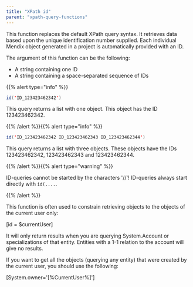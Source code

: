 ```yaml
---
title: "XPath id"
parent: "xpath-query-functions"
---
```


This function replaces the default XPath query syntax. It retrieves data based upon the unique identification number supplied. Each individual Mendix object generated in a project is automatically provided with an ID.

The argument of this function can be the following:

* A string containing one ID
* A string containing a space-separated sequence of IDs

{{% alert type="info" %}}

```java
id('ID_123423462342')
```

This query returns a list with one object. This object has the ID 123423462342.

{{% /alert %}}{{% alert type="info" %}}

```java
id('ID_123423462342 ID_123423462343 ID_123423462344')
```

This query returns a list with three objects. These objects have the IDs 123423462342, 123423462343 and 123423462344.

{{% /alert %}}{{% alert type="warning" %}}

ID-queries cannot be started by the characters '//'! ID-queries always start directly with `id(....`.

{{% /alert %}}

This function is often used to constrain retrieving objects to the objects of the current user only:

[id = $currentUser]

It will only return results when you are querying System.Account or specializations of that entity. Entities with a 1-1 relation to the account will give no results.

If you want to get all the objects (querying any entity) that were created by the current user, you should use the following:

[System.owner='[%CurrentUser%]']
